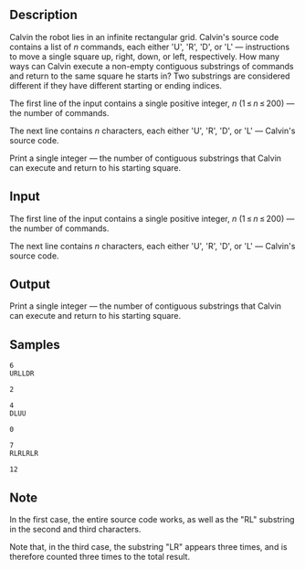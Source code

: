 ## Description

<div><p>Calvin the robot lies in an infinite rectangular grid. Calvin's source code contains a list of <span class="tex-span"><i>n</i></span> commands, each either '<span class="tex-font-style-tt">U</span>', '<span class="tex-font-style-tt">R</span>', '<span class="tex-font-style-tt">D</span>', or '<span class="tex-font-style-tt">L</span>'&nbsp;— instructions to move a single square up, right, down, or left, respectively. How many ways can Calvin execute a non-empty contiguous substrings of commands and return to the same square he starts in? Two substrings are considered different if they have different starting or ending indices.</p></div><div class="input-specification"><p>The first line of the input contains a single positive integer, <span class="tex-span"><i>n</i></span> (<span class="tex-span">1 ≤ <i>n</i> ≤ 200</span>)&nbsp;— the number of commands.</p><p>The next line contains <span class="tex-span"><i>n</i></span> characters, each either '<span class="tex-font-style-tt">U</span>', '<span class="tex-font-style-tt">R</span>', '<span class="tex-font-style-tt">D</span>', or '<span class="tex-font-style-tt">L</span>'&nbsp;— Calvin's source code.</p></div><div class="output-specification"><p>Print a single integer&nbsp;— the number of contiguous substrings that Calvin can execute and return to his starting square.</p></div>


## Input

<p>The first line of the input contains a single positive integer, <span class="tex-span"><i>n</i></span> (<span class="tex-span">1 ≤ <i>n</i> ≤ 200</span>)&nbsp;— the number of commands.</p><p>The next line contains <span class="tex-span"><i>n</i></span> characters, each either '<span class="tex-font-style-tt">U</span>', '<span class="tex-font-style-tt">R</span>', '<span class="tex-font-style-tt">D</span>', or '<span class="tex-font-style-tt">L</span>'&nbsp;— Calvin's source code.</p>


## Output

<p>Print a single integer&nbsp;— the number of contiguous substrings that Calvin can execute and return to his starting square.</p>


## Samples

```input1
6
URLLDR

```

```output1
2

```






```input2
4
DLUU

```

```output2
0

```






```input3
7
RLRLRLR

```

```output3
12

```




## Note

<p>In the first case, the entire source code works, as well as the "<span class="tex-font-style-tt">RL</span>" substring in the second and third characters.</p><p>Note that, in the third case, the substring "<span class="tex-font-style-tt">LR</span>" appears three times, and is therefore counted three times to the total result.</p>

